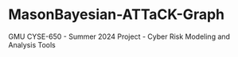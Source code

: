 # MasonBayesian-ATTaCK-Graph
GMU CYSE-650 - Summer 2024 Project - Cyber Risk Modeling and Analysis Tools
